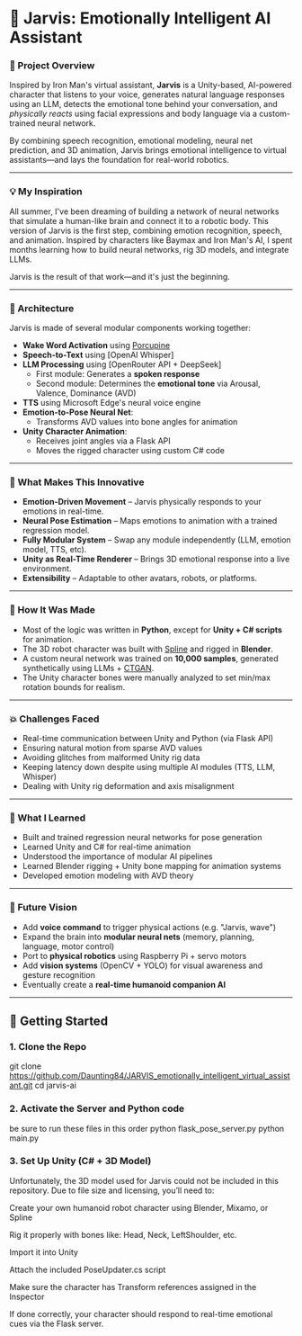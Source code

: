 # 🤖 Jarvis: Emotionally Intelligent AI Assistant

### 📘 Project Overview

Inspired by Iron Man's virtual assistant, **Jarvis** is a Unity-based, AI-powered character that listens to your voice, generates natural language responses using an LLM, detects the emotional tone behind your conversation, and *physically reacts* using facial expressions and body language via a custom-trained neural network.

By combining speech recognition, emotional modeling, neural net prediction, and 3D animation, Jarvis brings emotional intelligence to virtual assistants—and lays the foundation for real-world robotics.

---

### 💡 My Inspiration

All summer, I've been dreaming of building a network of neural networks that simulate a human-like brain and connect it to a robotic body. This version of Jarvis is the first step, combining emotion recognition, speech, and animation. Inspired by characters like Baymax and Iron Man's AI, I spent months learning how to build neural networks, rig 3D models, and integrate LLMs.

Jarvis is the result of that work—and it's just the beginning.

---

### 🔧 Architecture

Jarvis is made of several modular components working together:

- **Wake Word Activation** using [Porcupine](https://github.com/Picovoice/porcupine)
- **Speech-to-Text** using [OpenAI Whisper]
- **LLM Processing** using [OpenRouter API + DeepSeek]
  - First module: Generates a **spoken response**
  - Second module: Determines the **emotional tone** via Arousal, Valence, Dominance (AVD)
- **TTS** using Microsoft Edge's neural voice engine
- **Emotion-to-Pose Neural Net**:
  - Transforms AVD values into bone angles for animation
- **Unity Character Animation**:
  - Receives joint angles via a Flask API
  - Moves the rigged character using custom C# code

---

### 🧠 What Makes This Innovative

- **Emotion-Driven Movement** – Jarvis physically responds to your emotions in real-time.
- **Neural Pose Estimation** – Maps emotions to animation with a trained regression model.
- **Fully Modular System** – Swap any module independently (LLM, emotion model, TTS, etc).
- **Unity as Real-Time Renderer** – Brings 3D emotional response into a live environment.
- **Extensibility** – Adaptable to other avatars, robots, or platforms.

---

### 🔧 How It Was Made

- Most of the logic was written in **Python**, except for **Unity + C# scripts** for animation.
- The 3D robot character was built with [Spline](https://spline.design/) and rigged in **Blender**.
- A custom neural network was trained on **10,000 samples**, generated synthetically using LLMs + [CTGAN](https://sdv.dev/SDV/user_guides/single_table/ctgan.html).
- The Unity character bones were manually analyzed to set min/max rotation bounds for realism.

---

### 💥 Challenges Faced

- Real-time communication between Unity and Python (via Flask API)
- Ensuring natural motion from sparse AVD values
- Avoiding glitches from malformed Unity rig data
- Keeping latency down despite using multiple AI modules (TTS, LLM, Whisper)
- Dealing with Unity rig deformation and axis misalignment

---

### 🧠 What I Learned

- Built and trained regression neural networks for pose generation
- Learned Unity and C# for real-time animation
- Understood the importance of modular AI pipelines
- Learned Blender rigging + Unity bone mapping for animation systems
- Developed emotion modeling with AVD theory

---

### 🚀 Future Vision

- Add **voice command** to trigger physical actions (e.g. "Jarvis, wave")
- Expand the brain into **modular neural nets** (memory, planning, language, motor control)
- Port to **physical robotics** using Raspberry Pi + servo motors
- Add **vision systems** (OpenCV + YOLO) for visual awareness and gesture recognition
- Eventually create a **real-time humanoid companion AI**

---

## 🧪 Getting Started

### 1. Clone the Repo

git clone https://github.com/Daunting84/JARVIS_emotionally_intelligent_virtual_assistant.git
cd jarvis-ai

### 2. Activate the Server and Python code

be sure to run these files in this order
python flask_pose_server.py
python main.py

### 3. Set Up Unity (C# + 3D Model)
Unfortunately, the 3D model used for Jarvis could not be included in this repository. Due to file size and licensing, you’ll need to:

Create your own humanoid robot character using Blender, Mixamo, or Spline

Rig it properly with bones like: Head, Neck, LeftShoulder, etc.

Import it into Unity

Attach the included PoseUpdater.cs script

Make sure the character has Transform references assigned in the Inspector

If done correctly, your character should respond to real-time emotional cues via the Flask server.

